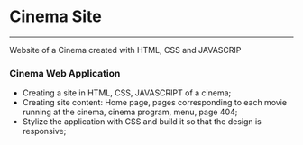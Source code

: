 # Cinema Site
-----
Website of a Cinema created with HTML, CSS and JAVASCRIP

### Cinema Web Application

* Creating a site in HTML, CSS, JAVASCRIPT of a cinema;
* Creating site content: Home page, pages corresponding to each movie running at the cinema, cinema program, menu, page 404;
* Stylize the application with CSS and build it so that the design is responsive;
